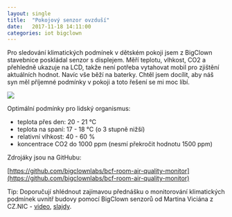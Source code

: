 ```yaml
---
layout: single
title:  "Pokojový senzor ovzduší"
date:   2017-11-18 14:11:00
categories: iot bigclown
---
```

Pro sledování klimatických podmínek v dětském pokoji jsem z BigClown stavebnice poskládal senzor s displejem. Měří teplotu, vlhkost, CO2 a přehledně ukazuje na LCD, takže není potřeba vytahovat mobil pro zjištění aktuálních hodnot. Navíc vše běží na baterky. Chtěl jsem docílit, aby náš syn měl příjemné podmínky v pokoji a toto řešení se mi moc líbí.

![](/img/room-air-quality-monitor.jpg)

Optimální podmínky pro lidský organismus:

* teplota přes den: 20 - 21 °C
* teplota na spaní: 17 - 18 °C \(o 3 stupně nižší\)
* relativní vlhkost: 40 - 60 %
* koncentrace CO2 do 1000 ppm \(nesmí překročit hodnotu 1500 ppm\)

Zdrojáky jsou na GitHubu:

[https://github.com/bigclownlabs/bcf-room-air-quality-monitor](https://github.com/bigclownlabs/bcf-room-air-quality-monitor)

Tip: Doporučují shlédnout zajímavou přednášku o monitorování klimatických podmínek uvnitř budovy pomocí BigClown senzorů od Martina Viciána z CZ.NIC - [video](https://youtu.be/DUrZrDx_N9o), [slajdy](https://www.linuxdays.cz/2017/video/Martin_Vician-Pocasi_u_nas_v_kancelari.pdf).

